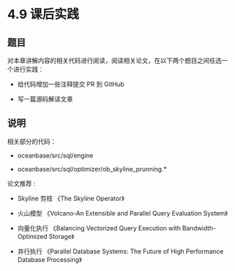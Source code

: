# 4.9 课后实践

## 题目

对本章讲解内容的相关代码进行阅读，阅读相关论文，在以下两个题目之间任选一个进行实践：

* 给代码增加一些注释提交 PR 到 GitHub

* 写一篇源码解读文章

## 说明

相关部分的代码：

* oceanbase/src/sql/engine

* oceanbase/src/sql/optimizer/ob_skyline_prunning.*

论文推荐 :

* Skyline 剪枝 《The Skyline Operator》

* 火山模型 《Volcano-An Extensible and Parallel Query Evaluation System》

* 向量化执行 《Balancing Vectorized Query Execution with Bandwidth-Optimized Storage》

* 并行执行 《Parallel Database Systems: The Future of High Performance Database Processing》
